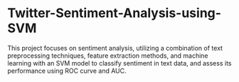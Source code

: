 # Twitter-Sentiment-Analysis-using-SVM
This project focuses on sentiment analysis, utilizing a combination of text preprocessing techniques, feature extraction methods, and machine learning with an SVM model to classify sentiment in text data, and assess its performance using ROC curve and AUC.
